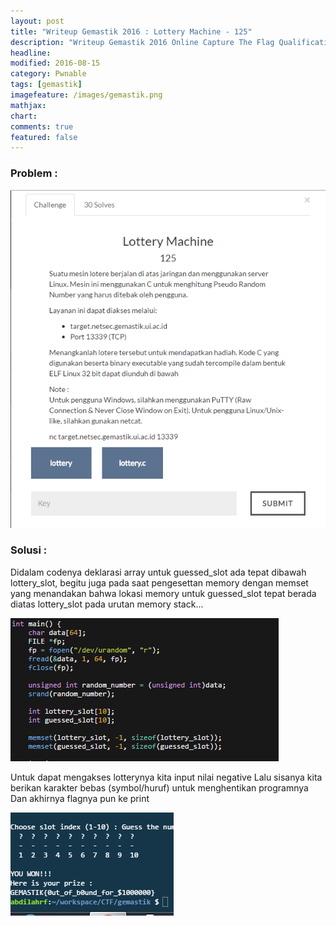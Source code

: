 ```yaml
---
layout: post
title: "Writeup Gemastik 2016 : Lottery Machine - 125"
description: "Writeup Gemastik 2016 Online Capture The Flag Qualification"
headline: 
modified: 2016-08-15
category: Pwnable
tags: [gemastik]
imagefeature: /images/gemastik.png
mathjax: 
chart: 
comments: true
featured: false
---
```


### Problem :

![Lottery Machine](/images/lottery-machine.png)


### Solusi :

Didalam codenya deklarasi array untuk guessed_slot ada tepat dibawah lottery_slot, begitu juga pada saat pengesettan 
memory dengan memset yang menandakan bahwa lokasi memory untuk 
guessed_slot tepat berada diatas lottery_slot pada urutan memory stack...

![Code1](/images/code1.png)

Untuk dapat mengakses lotterynya kita input nilai negative Lalu sisanya kita berikan karakter
bebas (symbol/huruf) untuk menghentikan programnya Dan akhirnya flagnya pun ke print

![Lottery Machine Flag](/images/lottery-machine-flag.png)


